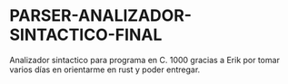 # PARSER-ANALIZADOR-SINTACTICO-FINAL
Analizador sintactico para programa en C. 1000 gracias  a Erik por tomar varios días en orientarme en rust y poder entregar.
